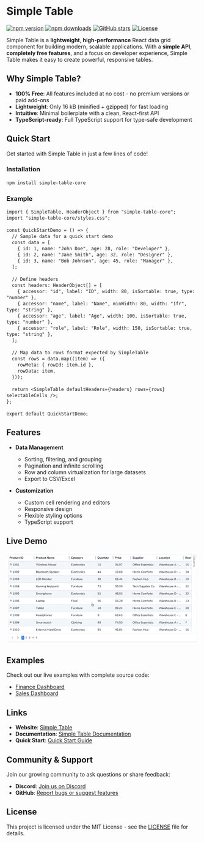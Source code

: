 # Simple Table

[![npm version](https://img.shields.io/npm/v/simple-table-core.svg)](https://www.npmjs.com/package/simple-table-core)
[![npm downloads](https://img.shields.io/npm/dm/simple-table-core.svg)](https://www.npmjs.com/package/simple-table-core)
[![GitHub stars](https://img.shields.io/github/stars/petera2c/simple-table-marketing.svg)](https://github.com/petera2c/simple-table-marketing)
[![License](https://img.shields.io/npm/l/simple-table-core.svg)](LICENSE)

Simple Table is a **lightweight**, **high-performance** React data grid component for building modern, scalable applications. With a **simple API**, **completely free features**, and a focus on developer experience, Simple Table makes it easy to create powerful, responsive tables.

## Why Simple Table?

- **100% Free**: All features included at no cost - no premium versions or paid add-ons
- **Lightweight**: Only 16 kB (minified + gzipped) for fast loading
- **Intuitive**: Minimal boilerplate with a clean, React-first API
- **TypeScript-ready**: Full TypeScript support for type-safe development

## Quick Start

Get started with Simple Table in just a few lines of code!

### Installation

```bash
npm install simple-table-core
```

### Example

```tsx
import { SimpleTable, HeaderObject } from "simple-table-core";
import "simple-table-core/styles.css";

const QuickStartDemo = () => {
  // Sample data for a quick start demo
  const data = [
    { id: 1, name: "John Doe", age: 28, role: "Developer" },
    { id: 2, name: "Jane Smith", age: 32, role: "Designer" },
    { id: 3, name: "Bob Johnson", age: 45, role: "Manager" },
  ];

  // Define headers
  const headers: HeaderObject[] = [
    { accessor: "id", label: "ID", width: 80, isSortable: true, type: "number" },
    { accessor: "name", label: "Name", minWidth: 80, width: "1fr", type: "string" },
    { accessor: "age", label: "Age", width: 100, isSortable: true, type: "number" },
    { accessor: "role", label: "Role", width: 150, isSortable: true, type: "string" },
  ];

  // Map data to rows format expected by SimpleTable
  const rows = data.map((item) => ({
    rowMeta: { rowId: item.id },
    rowData: item,
  }));

  return <SimpleTable defaultHeaders={headers} rows={rows} selectableCells />;
};

export default QuickStartDemo;
```

## Features

- **Data Management**

  - Sorting, filtering, and grouping
  - Pagination and infinite scrolling
  - Row and column virtualization for large datasets
  - Export to CSV/Excel

- **Customization**
  - Custom cell rendering and editors
  - Responsive design
  - Flexible styling options
  - TypeScript support

## Live Demo

<div align="center">
    <a href="https://github.com/petera2c/simple-table-marketing/blob/main/src/assets/simple-table-demo-fast.gif?raw=true" target="_blank" rel="noopener noreferrer">
        <img src="https://github.com/petera2c/simple-table-marketing/blob/main/src/assets/simple-table-demo-fast.gif?raw=true" alt="Simple Table Demo" width="600" />
    </a>
</div>

## Examples

Check out our live examples with complete source code:

- [Finance Dashboard](https://www.simple-table.com/examples/finance?theme=light)
- [Sales Dashboard](https://www.simple-table.com/examples/sales?theme=light)

## Links

- **Website**: [Simple Table](https://www.simple-table.com/)
- **Documentation**: [Simple Table Documentation](https://www.simple-table.com/docs/installation)
- **Quick Start**: [Quick Start Guide](https://www.simple-table.com/docs/quick-start)

## Community & Support

Join our growing community to ask questions or share feedback:

- **Discord**: [Join us on Discord](https://discord.gg/RvKHCfg3PC)
- **GitHub**: [Report bugs or suggest features](https://github.com/petera2c/simple-table-marketing/issues)

## License

This project is licensed under the MIT License - see the [LICENSE](LICENSE) file for details.
